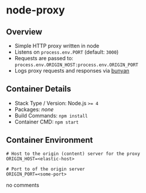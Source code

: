 # node-proxy

## Overview

- Simple HTTP proxy written in node
- Listens on `process.env.PORT` (default: `3000`)
- Requests are passed to: `process.env.ORIGIN_HOST:process.env.ORIGIN_PORT`
- Logs proxy requests and responses via [bunyan](https://github.com/trentm/node-bunyan)

## Container Details

- Stack Type / Version: Node.js `>= 4`
- Packages: *none*
- Build Commands: `npm install`
- Container CMD: `npm start`

## Container Environment
```
# Host to the origin (content) server for the proxy
ORIGIN_HOST=<elastic-host>

# Port to of the origin server
ORIGIN_PORT=<some-port>
```

no comments
